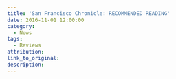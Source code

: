 ```yaml
---
title: 'San Francisco Chronicle: RECOMMENDED READING'
date: 2016-11-01 12:00:00
category:
  - News
tags:
  - Reviews
attribution:
link_to_original:
description:
---
```

